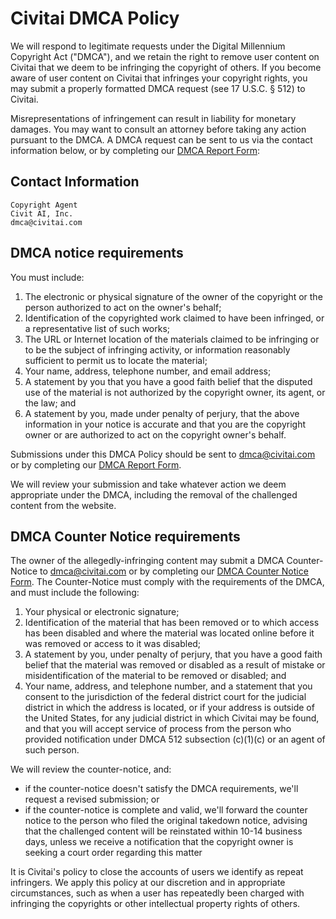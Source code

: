 # Civitai DMCA Policy

We will respond to legitimate requests under the Digital Millennium Copyright Act ("DMCA"), and we retain the right to remove user content on Civitai that we deem to be infringing the copyright of others. If you become aware of user content on Civitai that infringes your copyright rights, you may submit a properly formatted DMCA request (see 17 U.S.C. § 512) to Civitai.

Misrepresentations of infringement can result in liability for monetary damages. You may want to consult an attorney before taking any action pursuant to the DMCA. A DMCA request can be sent to us via the contact information below, or by completing our [DMCA Report Form](/dmca/notice):

## Contact Information
```
Copyright Agent
Civit AI, Inc.
dmca@civitai.com
```

## DMCA notice requirements
You must include:

1. The electronic or physical signature of the owner of the copyright or the person authorized to act on the owner's behalf;
2. Identification of the copyrighted work claimed to have been infringed, or a representative list of such works;
3. The URL or Internet location of the materials claimed to be infringing or to be the subject of infringing activity, or information reasonably sufficient to permit us to locate the material;
4. Your name, address, telephone number, and email address;
5. A statement by you that you have a good faith belief that the disputed use of the material is not authorized by the copyright owner, its agent, or the law; and
6. A statement by you, made under penalty of perjury, that the above information in your notice is accurate and that you are the copyright owner or are authorized to act on the copyright owner's behalf.

Submissions under this DMCA Policy should be sent to dmca@civitai.com or by completing our [DMCA Report Form](/dmca/notice).

We will review your submission and take whatever action we deem appropriate under the DMCA, including the removal of the challenged content from the website.

## DMCA Counter Notice requirements
The owner of the allegedly-infringing content may submit a DMCA Counter-Notice to dmca@civitai.com or by completing our [DMCA Counter Notice Form](/dmca/counter-notice). The Counter-Notice must comply with the requirements of the DMCA, and must include the following:

1. Your physical or electronic signature;
2. Identification of the material that has been removed or to which access has been disabled and where the material was located online before it was removed or access to it was disabled;
3. A statement by you, under penalty of perjury, that you have a good faith belief that the material was removed or disabled as a result of mistake or misidentification of the material to be removed or disabled; and
4. Your name, address, and telephone number, and a statement that you consent to the jurisdiction of the federal district court for the judicial district in which the address is located, or if your address is outside of the United States, for any judicial district in which Civitai may be found, and that you will accept service of process from the person who provided notification under DMCA 512 subsection (c)(1)(c) or an agent of such person.

We will review the counter-notice, and:
- if the counter-notice doesn't satisfy the DMCA requirements, we'll request a revised submission; or
- if the counter-notice is complete and valid, we'll forward the counter notice to the person who filed the original takedown notice, advising that the challenged content will be reinstated within 10-14 business days, unless we receive a notification that the copyright owner is seeking a court order regarding this matter

It is Civitai's policy to close the accounts of users we identify as repeat infringers. We apply this policy at our discretion and in appropriate circumstances, such as when a user has repeatedly been charged with infringing the copyrights or other intellectual property rights of others.
